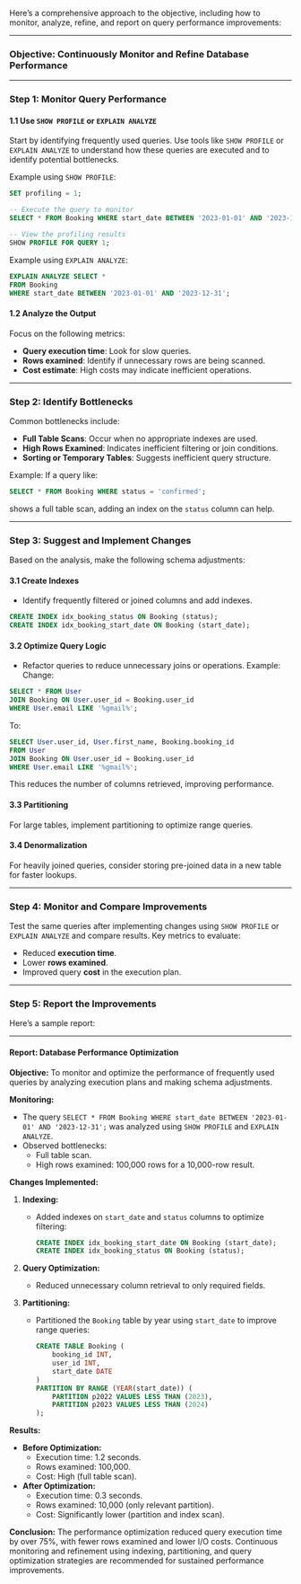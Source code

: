 Here’s a comprehensive approach to the objective, including how to monitor, analyze, refine, and report on query performance improvements:

---

### **Objective: Continuously Monitor and Refine Database Performance**

---

### **Step 1: Monitor Query Performance**

#### 1.1 Use `SHOW PROFILE` or `EXPLAIN ANALYZE`
Start by identifying frequently used queries. Use tools like `SHOW PROFILE` or `EXPLAIN ANALYZE` to understand how these queries are executed and to identify potential bottlenecks.

Example using `SHOW PROFILE`:
```sql
SET profiling = 1;

-- Execute the query to monitor
SELECT * FROM Booking WHERE start_date BETWEEN '2023-01-01' AND '2023-12-31';

-- View the profiling results
SHOW PROFILE FOR QUERY 1;
```

Example using `EXPLAIN ANALYZE`:
```sql
EXPLAIN ANALYZE SELECT * 
FROM Booking 
WHERE start_date BETWEEN '2023-01-01' AND '2023-12-31';
```

#### 1.2 Analyze the Output
Focus on the following metrics:
- **Query execution time**: Look for slow queries.
- **Rows examined**: Identify if unnecessary rows are being scanned.
- **Cost estimate**: High costs may indicate inefficient operations.

---

### **Step 2: Identify Bottlenecks**

Common bottlenecks include:
- **Full Table Scans**: Occur when no appropriate indexes are used.
- **High Rows Examined**: Indicates inefficient filtering or join conditions.
- **Sorting or Temporary Tables**: Suggests inefficient query structure.

Example:
If a query like:
```sql
SELECT * FROM Booking WHERE status = 'confirmed';
```
shows a full table scan, adding an index on the `status` column can help.

---

### **Step 3: Suggest and Implement Changes**

Based on the analysis, make the following schema adjustments:

#### 3.1 Create Indexes
- Identify frequently filtered or joined columns and add indexes.
```sql
CREATE INDEX idx_booking_status ON Booking (status);
CREATE INDEX idx_booking_start_date ON Booking (start_date);
```

#### 3.2 Optimize Query Logic
- Refactor queries to reduce unnecessary joins or operations.
Example:
Change:
```sql
SELECT * FROM User 
JOIN Booking ON User.user_id = Booking.user_id
WHERE User.email LIKE '%gmail%';
```
To:
```sql
SELECT User.user_id, User.first_name, Booking.booking_id
FROM User 
JOIN Booking ON User.user_id = Booking.user_id
WHERE User.email LIKE '%gmail%';
```
This reduces the number of columns retrieved, improving performance.

#### 3.3 Partitioning
For large tables, implement partitioning to optimize range queries.

#### 3.4 Denormalization
For heavily joined queries, consider storing pre-joined data in a new table for faster lookups.

---

### **Step 4: Monitor and Compare Improvements**

Test the same queries after implementing changes using `SHOW PROFILE` or `EXPLAIN ANALYZE` and compare results. Key metrics to evaluate:
- Reduced **execution time**.
- Lower **rows examined**.
- Improved query **cost** in the execution plan.

---

### **Step 5: Report the Improvements**

Here’s a sample report:

---

#### **Report: Database Performance Optimization**

**Objective:**
To monitor and optimize the performance of frequently used queries by analyzing execution plans and making schema adjustments.

**Monitoring:**
- The query `SELECT * FROM Booking WHERE start_date BETWEEN '2023-01-01' AND '2023-12-31';` was analyzed using `SHOW PROFILE` and `EXPLAIN ANALYZE`.
- Observed bottlenecks:
  - Full table scan.
  - High rows examined: 100,000 rows for a 10,000-row result.

**Changes Implemented:**
1. **Indexing:**
   - Added indexes on `start_date` and `status` columns to optimize filtering:
     ```sql
     CREATE INDEX idx_booking_start_date ON Booking (start_date);
     CREATE INDEX idx_booking_status ON Booking (status);
     ```

2. **Query Optimization:**
   - Reduced unnecessary column retrieval to only required fields.

3. **Partitioning:**
   - Partitioned the `Booking` table by year using `start_date` to improve range queries:
     ```sql
     CREATE TABLE Booking (
         booking_id INT,
         user_id INT,
         start_date DATE
     )
     PARTITION BY RANGE (YEAR(start_date)) (
         PARTITION p2022 VALUES LESS THAN (2023),
         PARTITION p2023 VALUES LESS THAN (2024)
     );
     ```

**Results:**
- **Before Optimization:**
  - Execution time: 1.2 seconds.
  - Rows examined: 100,000.
  - Cost: High (full table scan).
- **After Optimization:**
  - Execution time: 0.3 seconds.
  - Rows examined: 10,000 (only relevant partition).
  - Cost: Significantly lower (partition and index scan).

**Conclusion:**
The performance optimization reduced query execution time by over 75%, with fewer rows examined and lower I/O costs. Continuous monitoring and refinement using indexing, partitioning, and query optimization strategies are recommended for sustained performance improvements.
